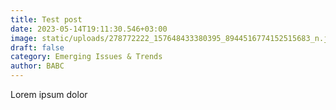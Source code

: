 ```yaml
---
title: Test post
date: 2023-05-14T19:11:30.546+03:00
image: static/uploads/278772222_157648433380395_8944516774152515683_n.jpg
draft: false
category: Emerging Issues & Trends
author: BABC
---
```

Lorem ipsum dolor

